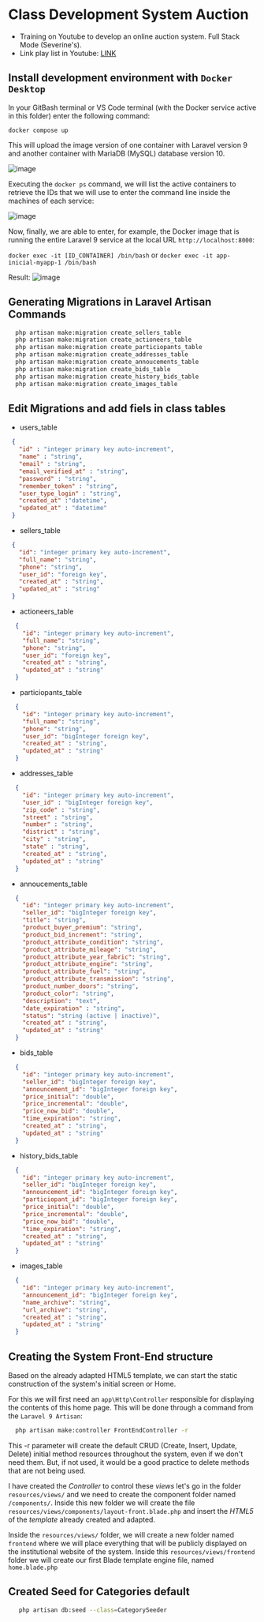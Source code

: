 # Class Development System Auction

 - Training on Youtube to develop an online auction system. Full Stack Mode (Severine's).
 - Link play list in Youtube: [LINK](https://www.youtube.com/playlist?list=PLUWz4iWfYNL0sr-fKZrTIW39hytFZ-cO-)

## Install development environment with `Docker Desktop`

In your GitBash terminal or VS Code terminal (with the Docker service active in this folder) enter the following command:

  `docker compose up`
  
This will upload the image version of one container with Laravel version 9 and another container with MariaDB (MySQL) database version 10.

![image](https://user-images.githubusercontent.com/3953157/232828228-0066e9f2-6901-4207-9ff2-8d5c94d0a1aa.png)

Executing the `docker ps` command, we will list the active containers to retrieve the IDs that we will use to enter the command line inside the machines of each service:

![image](https://user-images.githubusercontent.com/3953157/232829113-288f5fd3-96b4-4339-8715-c06cf405af9d.png)

Now, finally, we are able to enter, for example, the Docker image that is running the entire Laravel 9 service at the local URL `http://localhost:8000`:

  `docker exec -it [ID_CONTAINER] /bin/bash` or `docker exec -it app-inicial-myapp-1 /bin/bash`
 
Result:
![image](https://user-images.githubusercontent.com/3953157/232830380-b4634d0c-9ae1-41e1-9ebf-ea9fc878c986.png)

## Generating Migrations in Laravel Artisan Commands

```bash
  php artisan make:migration create_sellers_table
  php artisan make:migration create_actioneers_table
  php artisan make:migration create_particiopants_table
  php artisan make:migration create_addresses_table
  php artisan make:migration create_annoucements_table
  php artisan make:migration create_bids_table
  php artisan make:migration create_history_bids_table
  php artisan make:migration create_images_table
```

## Edit Migrations and add fiels in class tables

- users_table

 ```json
  {
    "id" : "integer primary key auto-increment",
    "name" : "string",
    "email" : "string",
    "email_verified_at" : "string",
    "password" : "string",
    "remember_token" : "string",
    "user_type_login" : "string",
    "created_at" :"datetime",
    "updated_at" : "datetime"
  }
 ```

 - sellers_table

 ```json
  {
    "id": "integer primary key auto-increment",
    "full_name": "string",
    "phone": "string",
    "user_id": "foreign key",
    "created_at" : "string",
    "updated_at" : "string"
  }
 ```

 - actioneers_table

```json
  {
    "id": "integer primary key auto-increment",
    "full_name": "string",
    "phone": "string",
    "user_id": "foreign key",
    "created_at" : "string",
    "updated_at" : "string"
  }
```

 - particiopants_table

```json
  {
    "id": "integer primary key auto-increment",
    "full_name": "string",
    "phone": "string",
    "user_id": "bigInteger foreign key",
    "created_at" : "string",
    "updated_at" : "string"
  }
```

 - addresses_table

```json
  {
    "id": "integer primary key auto-increment",
    "user_id" : "bigInteger foreign key",
    "zip_code" : "string",
    "street" : "string",
    "number" : "string",
    "district" : "string",
    "city" : "string",
    "state" : "string",
    "created_at" : "string",
    "updated_at" : "string"
  }
```

 - annoucements_table

```json
  {
    "id": "integer primary key auto-increment",
    "seller_id": "bigInteger foreign key",
    "title": "string",
    "product_buyer_premium": "string",
    "product_bid_increment": "string",
    "product_attribute_condition": "string",
    "product_attribute_mileage": "string",
    "product_attribute_year_fabric": "string",
    "product_attribute_engine": "string",
    "product_attribute_fuel": "string",
    "product_attribute_transmission": "string",
    "product_number_doors": "string",
    "product_color": "string",
    "description": "text",
    "date_expiration" : "string",
    "status": "string (active | inactive)",
    "created_at" : "string",
    "updated_at" : "string"
  }
```
 
 - bids_table

```json
  {
    "id": "integer primary key auto-increment",
    "seller_id": "bigInteger foreign key",
    "announcement_id": "bigInteger foreign key",
    "price_initial": "double",
    "price_incremental": "double",
    "price_now_bid": "double",
    "time_expiration": "string",
    "created_at" : "string",
    "updated_at" : "string"
  }
```
 
 - history_bids_table

```json
  {
    "id": "integer primary key auto-increment",
    "seller_id": "bigInteger foreign key",
    "announcement_id": "bigInteger foreign key",
    "particiopant_id": "bigInteger foreign key",
    "price_initial": "double",
    "price_incremental": "double",
    "price_now_bid": "double",
    "time_expiration": "string",
    "created_at" : "string",
    "updated_at" : "string"
  }
```

 - images_table

```json
  {
    "id": "integer primary key auto-increment",
    "announcement_id": "bigInteger foreign key",
    "name_archive": "string",
    "url_archive": "string",
    "created_at" : "string",
    "updated_at" : "string"
  }
```

## Creating the System Front-End structure

Based on the already adapted HTML5 template, we can start the static construction of the system's initial screen or Home.

For this we will first need an `app\Http\Controller` responsible for displaying the contents of this home page. This will be done through a command from the `Laravel 9 Artisan`:

```bash
  php artisan make:controller FrontEndController -r
```

This -r parameter will create the default CRUD (Create, Insert, Update, Delete) initial method resources throughout the system, even if we don't need them. But, if not used, it would be a good practice to delete methods that are not being used.

I have created the _Controller_ to control these _views_ let's go in the folder `resources/views/` and we need to create the component folder named `/components/`. Inside this new folder we will create the file `resources/views/components/layout-front.blade.php` and insert the _HTML5_ of the _template_ already created and adapted.

Inside the `resources/views/` folder, we will create a new folder named `frontend` where we will place everything that will be publicly displayed on the institutional website of the system. Inside this `resources/views/frontend` folder we will create our first Blade template engine file, named `home.blade.php`


## Created Seed for Categories default

```bash
   php artisan db:seed --class=CategorySeeder
```